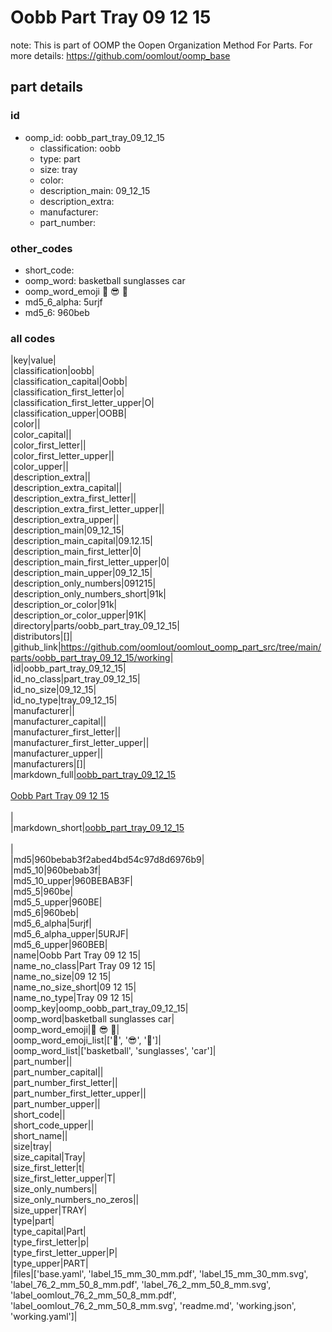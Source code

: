 # Oobb Part Tray 09 12 15  

note: This is part of OOMP the Oopen Organization Method For Parts. For more details: https://github.com/oomlout/oomp_base

##  part details





### id
* oomp_id: oobb_part_tray_09_12_15
  * classification: oobb
  * type: part
  * size: tray
  * color: 
  * description_main: 09_12_15
  * description_extra: 
  * manufacturer: 
  * part_number: 

### other_codes
* short_code: 
* oomp_word: basketball sunglasses car
* oomp_word_emoji :basketball: :sunglasses: :car:
* md5_6_alpha: 5urjf
* md5_6: 960beb

### all codes 
|key|value|  
|classification|oobb|  
|classification_capital|Oobb|  
|classification_first_letter|o|  
|classification_first_letter_upper|O|  
|classification_upper|OOBB|  
|color||  
|color_capital||  
|color_first_letter||  
|color_first_letter_upper||  
|color_upper||  
|description_extra||  
|description_extra_capital||  
|description_extra_first_letter||  
|description_extra_first_letter_upper||  
|description_extra_upper||  
|description_main|09_12_15|  
|description_main_capital|09.12.15|  
|description_main_first_letter|0|  
|description_main_first_letter_upper|0|  
|description_main_upper|09_12_15|  
|description_only_numbers|091215|  
|description_only_numbers_short|91k|  
|description_or_color|91k|  
|description_or_color_upper|91K|  
|directory|parts/oobb_part_tray_09_12_15|  
|distributors|[]|  
|github_link|https://github.com/oomlout/oomlout_oomp_part_src/tree/main/parts/oobb_part_tray_09_12_15/working|  
|id|oobb_part_tray_09_12_15|  
|id_no_class|part_tray_09_12_15|  
|id_no_size|09_12_15|  
|id_no_type|tray_09_12_15|  
|manufacturer||  
|manufacturer_capital||  
|manufacturer_first_letter||  
|manufacturer_first_letter_upper||  
|manufacturer_upper||  
|manufacturers|[]|  
|markdown_full|[oobb_part_tray_09_12_15](https://github.com/oomlout/oomlout_oomp_part_src/tree/main/parts/oobb_part_tray_09_12_15/working)<br>[](https://github.com/oomlout/oomlout_oomp_part_src/tree/main/parts/oobb_part_tray_09_12_15/working)<br>[Oobb Part Tray 09 12 15](https://github.com/oomlout/oomlout_oomp_part_src/tree/main/parts/oobb_part_tray_09_12_15/working)<br><br>|  
|markdown_short|[oobb_part_tray_09_12_15](https://github.com/oomlout/oomlout_oomp_part_src/tree/main/parts/oobb_part_tray_09_12_15/working)<br><br>|  
|md5|960bebab3f2abed4bd54c97d8d6976b9|  
|md5_10|960bebab3f|  
|md5_10_upper|960BEBAB3F|  
|md5_5|960be|  
|md5_5_upper|960BE|  
|md5_6|960beb|  
|md5_6_alpha|5urjf|  
|md5_6_alpha_upper|5URJF|  
|md5_6_upper|960BEB|  
|name|Oobb Part Tray 09 12 15|  
|name_no_class|Part Tray 09 12 15|  
|name_no_size|09 12 15|  
|name_no_size_short|09 12 15|  
|name_no_type|Tray 09 12 15|  
|oomp_key|oomp_oobb_part_tray_09_12_15|  
|oomp_word|basketball sunglasses car|  
|oomp_word_emoji|:basketball: :sunglasses: :car:|  
|oomp_word_emoji_list|[':basketball:', ':sunglasses:', ':car:']|  
|oomp_word_list|['basketball', 'sunglasses', 'car']|  
|part_number||  
|part_number_capital||  
|part_number_first_letter||  
|part_number_first_letter_upper||  
|part_number_upper||  
|short_code||  
|short_code_upper||  
|short_name||  
|size|tray|  
|size_capital|Tray|  
|size_first_letter|t|  
|size_first_letter_upper|T|  
|size_only_numbers||  
|size_only_numbers_no_zeros||  
|size_upper|TRAY|  
|type|part|  
|type_capital|Part|  
|type_first_letter|p|  
|type_first_letter_upper|P|  
|type_upper|PART|  
|files|['base.yaml', 'label_15_mm_30_mm.pdf', 'label_15_mm_30_mm.svg', 'label_76_2_mm_50_8_mm.pdf', 'label_76_2_mm_50_8_mm.svg', 'label_oomlout_76_2_mm_50_8_mm.pdf', 'label_oomlout_76_2_mm_50_8_mm.svg', 'readme.md', 'working.json', 'working.yaml']|  
